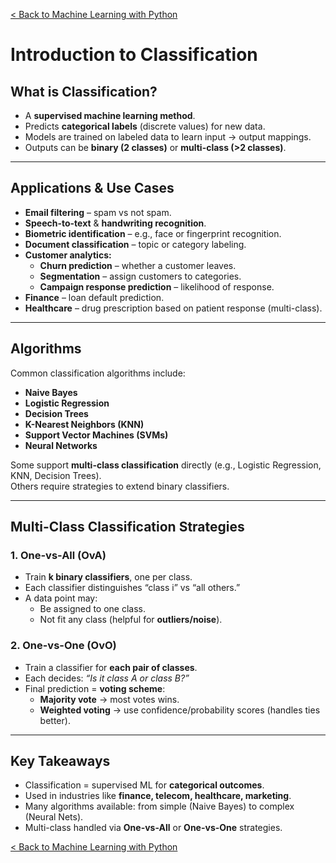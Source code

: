 [< Back to Machine Learning with Python](../../README.md)

# Introduction to Classification

## What is Classification?

- A **supervised machine learning method**.
- Predicts **categorical labels** (discrete values) for new data.
- Models are trained on labeled data to learn input → output mappings.
- Outputs can be **binary (2 classes)** or **multi-class (>2 classes)**.

---

## Applications & Use Cases

- **Email filtering** – spam vs not spam.
- **Speech-to-text** & **handwriting recognition**.
- **Biometric identification** – e.g., face or fingerprint recognition.
- **Document classification** – topic or category labeling.
- **Customer analytics:**
  - **Churn prediction** – whether a customer leaves.
  - **Segmentation** – assign customers to categories.
  - **Campaign response prediction** – likelihood of response.
- **Finance** – loan default prediction.
- **Healthcare** – drug prescription based on patient response (multi-class).

---

## Algorithms

Common classification algorithms include:

- **Naive Bayes**
- **Logistic Regression**
- **Decision Trees**
- **K-Nearest Neighbors (KNN)**
- **Support Vector Machines (SVMs)**
- **Neural Networks**

Some support **multi-class classification** directly (e.g., Logistic Regression, KNN, Decision Trees).  
Others require strategies to extend binary classifiers.

---

## Multi-Class Classification Strategies

### 1. One-vs-All (OvA)

- Train **k binary classifiers**, one per class.
- Each classifier distinguishes “class i” vs “all others.”
- A data point may:
  - Be assigned to one class.
  - Not fit any class (helpful for **outliers/noise**).

### 2. One-vs-One (OvO)

- Train a classifier for **each pair of classes**.
- Each decides: _“Is it class A or class B?”_
- Final prediction = **voting scheme**:
  - **Majority vote** → most votes wins.
  - **Weighted voting** → use confidence/probability scores (handles ties better).

---

## Key Takeaways

- Classification = supervised ML for **categorical outcomes**.
- Used in industries like **finance, telecom, healthcare, marketing**.
- Many algorithms available: from simple (Naive Bayes) to complex (Neural Nets).
- Multi-class handled via **One-vs-All** or **One-vs-One** strategies.

[< Back to Machine Learning with Python](../../README.md)
